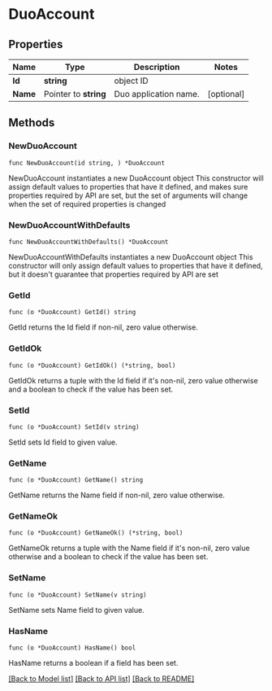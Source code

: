 # DuoAccount

## Properties

Name | Type | Description | Notes
------------ | ------------- | ------------- | -------------
**Id** | **string** | object ID | 
**Name** | Pointer to **string** | Duo application name. | [optional] 

## Methods

### NewDuoAccount

`func NewDuoAccount(id string, ) *DuoAccount`

NewDuoAccount instantiates a new DuoAccount object
This constructor will assign default values to properties that have it defined,
and makes sure properties required by API are set, but the set of arguments
will change when the set of required properties is changed

### NewDuoAccountWithDefaults

`func NewDuoAccountWithDefaults() *DuoAccount`

NewDuoAccountWithDefaults instantiates a new DuoAccount object
This constructor will only assign default values to properties that have it defined,
but it doesn't guarantee that properties required by API are set

### GetId

`func (o *DuoAccount) GetId() string`

GetId returns the Id field if non-nil, zero value otherwise.

### GetIdOk

`func (o *DuoAccount) GetIdOk() (*string, bool)`

GetIdOk returns a tuple with the Id field if it's non-nil, zero value otherwise
and a boolean to check if the value has been set.

### SetId

`func (o *DuoAccount) SetId(v string)`

SetId sets Id field to given value.


### GetName

`func (o *DuoAccount) GetName() string`

GetName returns the Name field if non-nil, zero value otherwise.

### GetNameOk

`func (o *DuoAccount) GetNameOk() (*string, bool)`

GetNameOk returns a tuple with the Name field if it's non-nil, zero value otherwise
and a boolean to check if the value has been set.

### SetName

`func (o *DuoAccount) SetName(v string)`

SetName sets Name field to given value.

### HasName

`func (o *DuoAccount) HasName() bool`

HasName returns a boolean if a field has been set.


[[Back to Model list]](../README.md#documentation-for-models) [[Back to API list]](../README.md#documentation-for-api-endpoints) [[Back to README]](../README.md)


